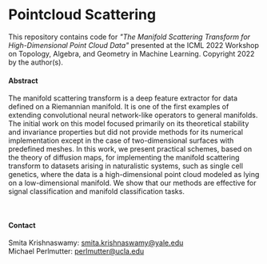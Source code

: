 # Pointcloud Scattering

This repository contains code for _"The Manifold Scattering Transform for High-Dimensional Point Cloud Data"_ presented at the ICML 2022 Workshop on Topology, Algebra, and Geometry in Machine Learning. Copyright 2022 by the author(s).
#### Abstract

The manifold scattering transform is a deep feature
extractor for data defined on a Riemannian
manifold. It is one of the first examples of extending
convolutional neural network-like operators to
general manifolds. The initial work on this model
focused primarily on its theoretical stability and
invariance properties but did not provide methods for its numerical implementation except in
the case of two-dimensional surfaces with predefined
meshes. In this work, we present practical
schemes, based on the theory of diffusion maps,
for implementing the manifold scattering transform 
to datasets arising in naturalistic systems,
such as single cell genetics, where the data is a
high-dimensional point cloud modeled as lying
on a low-dimensional manifold. We show that our
methods are effective for signal classification and
manifold classification tasks.



<br>

#### Contact
Smita Krishnaswamy: smita.krishnaswamy@yale.edu  <br>
Michael Perlmutter: perlmutter@ucla.edu
